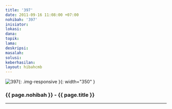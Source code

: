 ```yaml
---
title: '397'
date: 2011-09-16 11:08:00 +07:00
nohibah: '397'
inisiator: 
lokasi: 
dana: 
topik: 
lama: 
deskripsi: 
masalah: 
solusi: 
keberhasilan: 
layout: hibahcmb
---
```


![397](/static/img/hibahcmb/397.png){: .img-responsive }{: width="350" }

### {{ page.nohibah }} - {{ page.title }}

---
